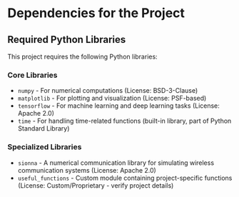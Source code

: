 # Dependencies for the Project

## Required Python Libraries
This project requires the following Python libraries:

### Core Libraries
- `numpy` - For numerical computations (License: BSD-3-Clause)
- `matplotlib` - For plotting and visualization (License: PSF-based)
- `tensorflow` - For machine learning and deep learning tasks (License: Apache 2.0)
- `time` - For handling time-related functions (built-in library, part of Python Standard Library)

### Specialized Libraries
- `sionna` - A numerical communication library for simulating wireless communication systems (License: Apache 2.0)
- `useful_functions` - Custom module containing project-specific functions (License: Custom/Proprietary - verify project details)
